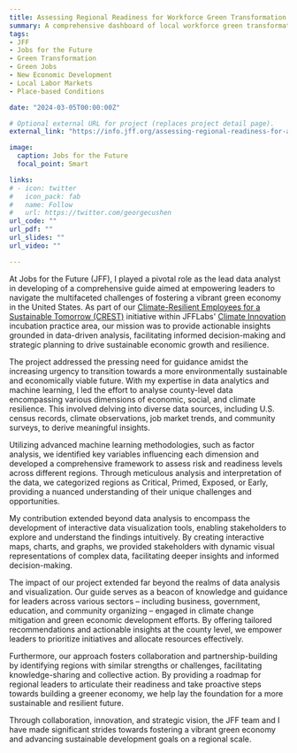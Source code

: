 ```yaml
---
title: Assessing Regional Readiness for Workforce Green Transformation
summary: A comprehensive dashboard of local workforce green transformation readiness designed to navigate the transition towards a vibrant green economy in the United States.
tags:
- JFF
- Jobs for the Future
- Green Transformation
- Green Jobs
- New Economic Development
- Local Labor Markets
- Place-based Conditions

date: "2024-03-05T00:00:00Z"

# Optional external URL for project (replaces project detail page).
external_link: "https://info.jff.org/assessing-regional-readiness-for-action"

image:
  caption: Jobs for the Future
  focal_point: Smart

links:
# - icon: twitter
#   icon_pack: fab
#   name: Follow
#   url: https://twitter.com/georgecushen
url_code: ""
url_pdf: ""
url_slides: ""
url_video: ""

---
```

At Jobs for the Future (JFF), I played a pivotal role as the lead data analyst in developing of a comprehensive guide aimed at empowering leaders to navigate the multifaceted challenges of fostering a vibrant green economy in the United States. As part of our [Climate-Resilient Employees for a Sustainable Tomorrow (CREST)](https://www.jff.org/idea/climate-resilient-employees-sustainable-tomorrow-crest/) initiative within JFFLabs' [Climate Innovation](https://www.jff.org/work/jff-labs/jfflabs-incubation/jfflabs-climate-innovation/) incubation practice area, our mission was to provide actionable insights grounded in data-driven analysis, facilitating informed decision-making and strategic planning to drive sustainable economic growth and resilience.

The project addressed the pressing need for guidance amidst the increasing urgency to transition towards a more environmentally sustainable and economically viable future. With my expertise in data analytics and machine learning, I led the effort to analyse county-level data encompassing various dimensions of economic, social, and climate resilience. This involved delving into diverse data sources, including U.S. census records, climate observations, job market trends, and community surveys, to derive meaningful insights.

Utilizing advanced machine learning methodologies, such as factor analysis, we identified key variables influencing each dimension and developed a comprehensive framework to assess risk and readiness levels across different regions. Through meticulous analysis and interpretation of the data, we categorized regions as Critical, Primed, Exposed, or Early, providing a nuanced understanding of their unique challenges and opportunities.

My contribution extended beyond data analysis to encompass the development of interactive data visualization tools, enabling stakeholders to explore and understand the findings intuitively. By creating interactive maps, charts, and graphs, we provided stakeholders with dynamic visual representations of complex data, facilitating deeper insights and informed decision-making.

The impact of our project extended far beyond the realms of data analysis and visualization. Our guide serves as a beacon of knowledge and guidance for leaders across various sectors – including business, government, education, and community organizing – engaged in climate change mitigation and green economic development efforts. By offering tailored recommendations and actionable insights at the county level, we empower leaders to prioritize initiatives and allocate resources effectively.

Furthermore, our approach fosters collaboration and partnership-building by identifying regions with similar strengths or challenges, facilitating knowledge-sharing and collective action. By providing a roadmap for regional leaders to articulate their readiness and take proactive steps towards building a greener economy, we help lay the foundation for a more sustainable and resilient future.

Through collaboration, innovation, and strategic vision, the JFF team and I have made significant strides towards fostering a vibrant green economy and advancing sustainable development goals on a regional scale.
